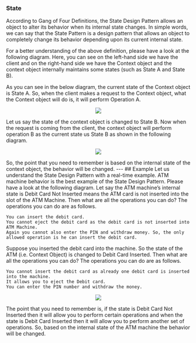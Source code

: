 ### State  
According to Gang of Four Definitions, the State Design Pattern allows an object to alter its behavior when its internal state changes. In simple words, we can say that the State Pattern is a design pattern that allows an object to completely change its behavior depending upon its current internal state.

For a better understanding of the above definition, please have a look at the following diagram. Here, you can see on the left-hand side we have the client and on the right-hand side we have the Context object and the context object internally maintains some states (such as State A and State B).

As you can see in the below diagram, the current state of the Context object is State A. So, when the client makes a request to the Context object, what the Context object will do is, it will perform Operation A.
<p align="center">
  <img src="http://mokarchi.ir/git/State/word-image-14.png" />
</p>
Let us say the state of the context object is changed to State B. Now when the request is coming from the client, the context object will perform operation B as the current state us State B as shown in the following diagram.
<p align="center">
  <img src="http://mokarchi.ir/git/State/word-image-15-768x248.png" />
</p>
So, the point that you need to remember is based on the internal state of the context object, the behavior will be changed.
---
## Example
Let us understand the State Design Pattern with a real-time example. ATM machine behavior is the best example of the State Design Pattern. Please have a look at the following diagram. Let say the ATM machine’s internal state is Debit Card Not Inserted means the ATM card is not inserted into the slot of the ATM Machine. Then what are all the operations you can do? The operations you can do are as follows.

    You can insert the debit card.
    You cannot eject the debit card as the debit card is not inserted into ATM Machine.
    Again you cannot also enter the PIN and withdraw money. So, the only allowed operation is he can insert the debit card.

Suppose you inserted the debit card into the machine. So the state of the ATM (i.e. Context Object) is changed to Debit Card Inserted. Then what are all the operations you can do? The operations you can do are as follows.

    You cannot insert the debit card as already one debit card is inserted into the machine.
    It allows you to eject the Debit card.
    You can enter the PIN number and withdraw the money.

<p align="center">
  <img src="http://mokarchi.ir/git/State/word-image-16-768x342.png" />
</p>
The point that you need to remember is, if the state is Debit Card Not Inserted then it will allow you to perform certain operations and when the state is Debit Card Inserted then it will allow you to perform another set of operations. So, based on the internal state of the ATM machine the behavior will be changed.
